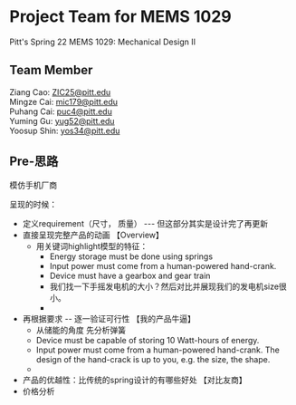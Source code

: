 # Project Team for MEMS 1029
Pitt's Spring 22 MEMS 1029: Mechanical Design II

## Team Member

Ziang Cao: ZIC25@pitt.edu  
Mingze Cai: mic179@pitt.edu  
Puhang Cai: puc4@pitt.edu  
Yuming Gu: yug52@pitt.edu  
Yoosup Shin: yos34@pitt.edu



## Pre-思路
模仿手机厂商

呈现的时候：
* 定义requirement（尺寸， 质量） --- 但这部分其实是设计完了再更新
* 直接呈现完整产品的动画 【Overview】
	- 用关键词highlight模型的特征：
		+ Energy storage must be done using springs
		+  Input power must come from a human-powered hand-crank.
		+   Device must have a gearbox and gear train
		+   我们找一下手摇发电机的大小？然后对比并展现我们的发电机size很小。
		+   
* 再根据要求 -- 逐一验证可行性 【我的产品牛逼】
	- 从储能的角度 先分析弹簧
	- Device must be capable of storing 10 Watt-hours of energy. 
	- Input power must come from a human-powered hand-crank. The design of the hand-crack is up to you, e.g. the size, the shape.
	- 
* 产品的优越性：比传统的spring设计的有哪些好处 【对比友商】
* 价格分析





